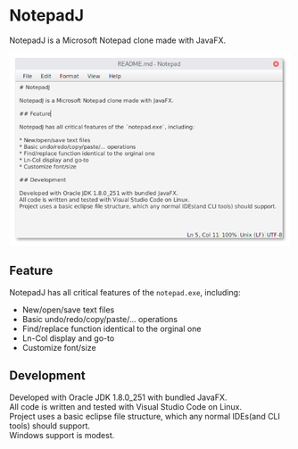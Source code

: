 # NotepadJ

NotepadJ is a Microsoft Notepad clone made with JavaFX.

![screenshot](screenshot.png)

## Feature

NotepadJ has all critical features of the `notepad.exe`, including:

* New/open/save text files
* Basic undo/redo/copy/paste/... operations
* Find/replace function identical to the orginal one
* Ln-Col display and go-to
* Customize font/size

## Development

Developed with Oracle JDK 1.8.0_251 with bundled JavaFX.  
All code is written and tested with Visual Studio Code on Linux.  
Project uses a basic eclipse file structure, which any normal IDEs(and CLI tools) should support.  
Windows support is modest.
